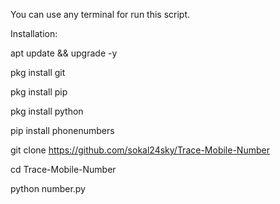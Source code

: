 You can use any terminal for run this script.

Installation:

apt update && upgrade -y

pkg install git

pkg install pip

pkg install python

pip install phonenumbers

git clone https://github.com/sokal24sky/Trace-Mobile-Number

cd Trace-Mobile-Number

python number.py
